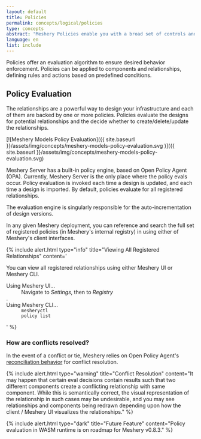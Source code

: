 ```yaml
---
layout: default
title: Policies
permalink: concepts/logical/policies
type: concepts
abstract: "Meshery Policies enable you with a broad set of controls and governance of the behavior of systems under Meshery's management."
language: en
list: include
---
```


Policies offer an evaluation algorithm to ensure desired behavior enforcement. Policies can be applied to components and relationships, defining rules and actions based on predefined conditions.

## Policy Evaluation

The relationships are a powerful way to design your infrastructure and each of them are backed by one or more policies. Policies evaluate the designs for potential relationships and the decide whether to create/delete/update the relationships.


[![Meshery Models Policy Evaluation]({{ site.baseurl }}/assets/img/concepts/meshery-models-policy-evaluation.svg
)]({{ site.baseurl }}/assets/img/concepts/meshery-models-policy-evaluation.svg)

Meshery Server has a built-in policy engine, based on Open Policy Agent (OPA). Currently, Meshery Server is the only place where the policy evals occur. Policy evaluation is invoked each time a design is updated, and each time a design is imported. By default, policies evaluate for all registered relationships.

The evaluation engine is singularly responsible for the auto-incrementation of design versions. <!--Implicitly, this means there is no offline-mode between; that any and every save action performed on a design must invoke and have a positive response from the evaluation engine.-->

In any given Meshery deployment, you can reference and search the full set of registered policies (in Meshery's internal registry) in using either of Meshery's client interfaces.

{% include alert.html type="info" title="Viewing All Registered Relationships" content='<p>You can view all registered relationships using either Meshery UI or Meshery CLI.</p><dl><dt>Using Meshery UI...</dt><dd>Navigate to <i>Settings</i>, then to <i>Registry</i></dd>.<dt>Using Meshery CLI...</dt><dd><code>mesheryctl policy list</code></dd></dl>' %}

<!-- There are different points in time in which policy evaluations are invoked

1. Each time the design is updated.
2. A Design/HelmChart/K8s Manifest/Docker Compose app is imported/uploaded.
3. Ad-hoc invocation from the Actions Center (coming soon). 
-->

### How are conflicts resolved?

In the event of a conflict or tie, Meshery relies on Open Policy Agent's [reconciliation behavior](https://www.openpolicyagent.org/docs/latest/faq/) for conflict resolution.

{% include alert.html type="warning" title="Conflict Resolution" content="It may happen that certain eval decisions contain results such that two different components create a conflicting relationship with same component. While this is semantically correct, the visual representation of the relationship in such cases may be undesirable, and you may see relationships and components being redrawn depending upon how the client / Meshery UI visualizes the relationships." %}

{% include alert.html type="dark" title="Future Feature" content="Policy evaluation in WASM runtime is on roadmap for Meshery v0.8.3." %}
